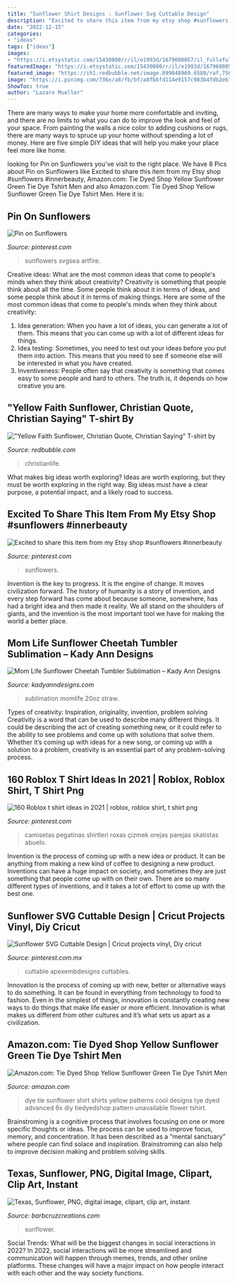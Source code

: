 ```yaml
---
title: "Sunflower Shirt Designs : Sunflower Svg Cuttable Design"
description: "Excited to share this item from my etsy shop #sunflowers #innerbeauty"
date: "2022-12-15"
categories:
- "ideas"
tags: ["ideas"]
images:
- "https://i.etsystatic.com/15430800/r/il/e1993d/1679608057/il_fullxfull.1679608057_q1ea.jpg"
featuredImage: "https://i.etsystatic.com/15430800/r/il/e1993d/1679608057/il_fullxfull.1679608057_q1ea.jpg"
featured_image: "https://ih1.redbubble.net/image.899048969.6580/raf,750x1000,075,t,101010:01c5ca27c6.jpg"
image: "https://i.pinimg.com/736x/a8/fb/bf/a8fbbfd114e9157c983b4fdb2eb7c866.jpg"
ShowToc: true
author: "Lazaro Mueller"
---
```



There are many ways to make your home more comfortable and inviting, and there are no limits to what you can do to improve the look and feel of your space. From painting the walls a nice color to adding cushions or rugs, there are many ways to spruce up your home without spending a lot of money. Here are five simple DIY ideas that will help you make your place feel more like home.

	

		
looking for Pin on Sunflowers you've visit to the right place. We have 8 Pics about Pin on Sunflowers like Excited to share this item from my Etsy shop #sunflowers #innerbeauty, Amazon.com: Tie Dyed Shop Yellow Sunflower Green Tie Dye Tshirt Men and also Amazon.com: Tie Dyed Shop Yellow Sunflower Green Tie Dye Tshirt Men. Here it is:
		
    
## Pin On Sunflowers

<img loading=lazy src="https://i.pinimg.com/736x/6c/27/c5/6c27c56a0cf8f97f532fb8201b4af4bf.jpg" onerror="this.onerror=null;this.src='https://tse4.mm.bing.net/th?id=OIP.gkrX4VDEf8kfFYUpArvbpgHaHa&amp;pid=15.1';" alt="Pin on Sunflowers">

_Source: pinterest.com_

>sunflowers svgsea artfire. 

	

Creative ideas: What are the most common ideas that come to people's minds when they think about creativity?
Creativity is something that people think about all the time. Some people think about it in terms of ideas, and some people think about it in terms of making things. Here are some of the most common ideas that come to people's minds when they think about creativity: 
1. Idea generation: When you have a lot of ideas, you can generate a lot of them. This means that you can come up with a lot of different ideas for things. 
2. Idea testing: Sometimes, you need to test out your ideas before you put them into action. This means that you need to see if someone else will be interested in what you have created. 
3. Inventiveness: People often say that creativity is something that comes easy to some people and hard to others. The truth is, it depends on how creative you are.

    
## &quot;Yellow Faith Sunflower, Christian Quote, Christian Saying&quot; T-shirt By

<img loading=lazy src="https://ih1.redbubble.net/image.899048969.6580/raf,750x1000,075,t,101010:01c5ca27c6.jpg" onerror="this.onerror=null;this.src='https://tse4.mm.bing.net/th?id=OIP.54ocAdFa48xOPHrNAtA7cgHaJ4&amp;pid=15.1';" alt="&quot;Yellow Faith Sunflower, Christian Quote, Christian Saying&quot; T-shirt by">

_Source: redbubble.com_

>christianlife. 

	

What makes big ideas worth exploring?
Ideas are worth exploring, but they must be worth exploring in the right way. Big ideas must have a clear purpose, a potential impact, and a likely road to success.

    
## Excited To Share This Item From My Etsy Shop #sunflowers #innerbeauty

<img loading=lazy src="https://i.pinimg.com/736x/a8/fb/bf/a8fbbfd114e9157c983b4fdb2eb7c866.jpg" onerror="this.onerror=null;this.src='https://tse2.mm.bing.net/th?id=OIP.0YdGipd8sh61BR-A5rMvRAHaJ4&amp;pid=15.1';" alt="Excited to share this item from my Etsy shop #sunflowers #innerbeauty">

_Source: pinterest.com_

>sunflowers. 

	

Invention is the key to progress. It is the engine of change. It moves civilization forward. The history of humanity is a story of invention, and every step forward has come about because someone, somewhere, has had a bright idea and then made it reality. We all stand on the shoulders of giants, and the invention is the most important tool we have for making the world a better place.

    
## Mom Life Sunflower Cheetah Tumbler Sublimation – Kady Ann Designs

<img loading=lazy src="https://cdn.shopify.com/s/files/1/0441/3928/2594/products/MockupNoLogo-21_1024x1024.jpg?v=1620239771" onerror="this.onerror=null;this.src='https://tse4.mm.bing.net/th?id=OIP.m_1Zyj1Q4ydQnbksVd3vwQHaF7&amp;pid=15.1';" alt="Mom Life Sunflower Cheetah Tumbler Sublimation – Kady Ann Designs">

_Source: kadyanndesigns.com_

>sublimation momlife 20oz straw. 

	

Types of creativity: Inspiration, originality, invention, problem solving
Creativity is a word that can be used to describe many different things. It could be describing the act of creating something new, or it could refer to the ability to see problems and come up with solutions that solve them. Whether it’s coming up with ideas for a new song, or coming up with a solution to a problem, creativity is an essential part of any problem-solving process.

    
## 160 Roblox T Shirt Ideas In 2021 | Roblox, Roblox Shirt, T Shirt Png

<img loading=lazy src="https://i.pinimg.com/474x/9f/74/20/9f74203b0d14c9d20cb8a1cf2489b6f6.jpg" onerror="this.onerror=null;this.src='https://tse4.mm.bing.net/th?id=OIP.AdnS_uikhuvXqw20ld8DvAAAAA&amp;pid=15.1';" alt="160 Roblox t shirt ideas in 2021 | roblox, roblox shirt, t shirt png">

_Source: pinterest.com_

>camisetas pegatinas shirtleri roxas çizmek orejas parejas skatistas abuelo. 

	

Invention is the process of coming up with a new idea or product. It can be anything from making a new kind of coffee to designing a new product. Inventions can have a huge impact on society, and sometimes they are just something that people come up with on their own. There are so many different types of inventions, and it takes a lot of effort to come up with the best one.

    
## Sunflower SVG Cuttable Design | Cricut Projects Vinyl, Diy Cricut

<img loading=lazy src="https://i.pinimg.com/736x/73/18/65/731865f9d39ec7b733656463cc71652d.jpg" onerror="this.onerror=null;this.src='https://tse3.mm.bing.net/th?id=OIP.3NSr-lOj3m3sJDTpCocKTAHaHa&amp;pid=15.1';" alt="Sunflower SVG Cuttable Design | Cricut projects vinyl, Diy cricut">

_Source: pinterest.com.mx_

>cuttable apexembdesigns cuttables. 

	

Innovation is the process of coming up with new, better or alternative ways to do something. It can be found in everything from technology to food to fashion. Even in the simplest of things, innovation is constantly creating new ways to do things that make life easier or more efficient. Innovation is what makes us different from other cultures and it’s what sets us apart as a civilization.

    
## Amazon.com: Tie Dyed Shop Yellow Sunflower Green Tie Dye Tshirt Men

<img loading=lazy src="https://images-na.ssl-images-amazon.com/images/I/71tAThsZeNL._AC_UL1100_.jpg" onerror="this.onerror=null;this.src='https://tse4.mm.bing.net/th?id=OIP.CfcL7nsHkYE_sCjVZoiK3QHaFu&amp;pid=15.1';" alt="Amazon.com: Tie Dyed Shop Yellow Sunflower Green Tie Dye Tshirt Men">

_Source: amazon.com_

>dye tie sunflower shirt shirts yellow patterns cool designs tye dyed advanced 6x diy tiedyedshop pattern unavailable flower tshirt. 

	

Brainstroming is a cognitive process that involves focusing on one or more specific thoughts or ideas. The process can be used to improve focus, memory, and concentration. It has been described as a “mental sanctuary” where people can find solace and inspiration. Brainstroming can also help to improve decision making and problem solving skills.

    
## Texas, Sunflower, PNG, Digital Image, Clipart, Clip Art, Instant

<img loading=lazy src="https://i.etsystatic.com/15430800/r/il/e1993d/1679608057/il_fullxfull.1679608057_q1ea.jpg" onerror="this.onerror=null;this.src='https://tse2.mm.bing.net/th?id=OIP.R1d7bEo7g4Sn-suNWuMZDQHaHa&amp;pid=15.1';" alt="Texas, Sunflower, PNG, digital image, clipart, clip art, instant">

_Source: barbcruzcreations.com_

>sunflower. 

	

Social Trends: What will be the biggest changes in social interactions in 2022?
In 2022, social interactions will be more streamlined and communication will happen through memes, trends, and other online platforms. These changes will have a major impact on how people interact with each other and the way society functions.

